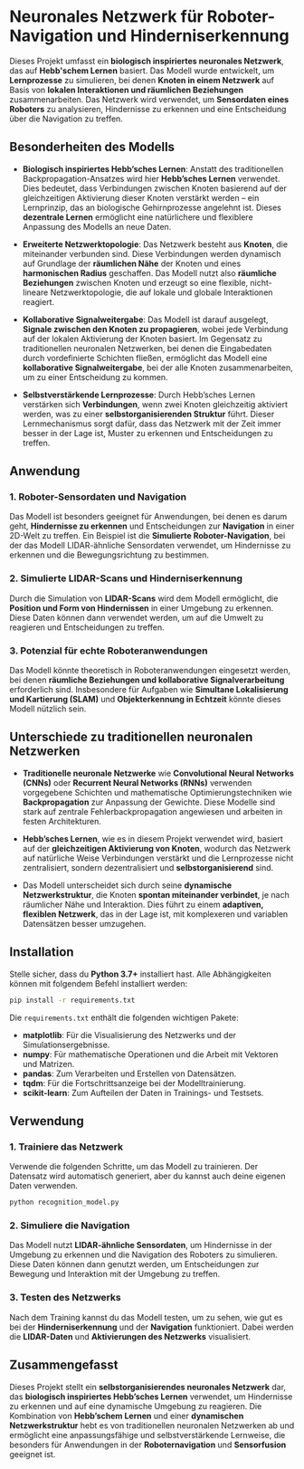 # Neuronales Netzwerk für Roboter-Navigation und Hinderniserkennung

Dieses Projekt umfasst ein **biologisch inspiriertes neuronales Netzwerk**, das auf **Hebb'schem Lernen** basiert. Das Modell wurde entwickelt, um **Lernprozesse** zu simulieren, bei denen **Knoten in einem Netzwerk** auf Basis von **lokalen Interaktionen und räumlichen Beziehungen** zusammenarbeiten. Das Netzwerk wird verwendet, um **Sensordaten eines Roboters** zu analysieren, Hindernisse zu erkennen und eine Entscheidung über die Navigation zu treffen.

## Besonderheiten des Modells

- **Biologisch inspiriertes Hebb’sches Lernen**:
  Anstatt des traditionellen Backpropagation-Ansatzes wird hier **Hebb’sches Lernen** verwendet. Dies bedeutet, dass Verbindungen zwischen Knoten basierend auf der gleichzeitigen Aktivierung dieser Knoten verstärkt werden – ein Lernprinzip, das an biologische Gehirnprozesse angelehnt ist. Dieses **dezentrale Lernen** ermöglicht eine natürlichere und flexiblere Anpassung des Modells an neue Daten.

- **Erweiterte Netzwerktopologie**:
  Das Netzwerk besteht aus **Knoten**, die miteinander verbunden sind. Diese Verbindungen werden dynamisch auf Grundlage der **räumlichen Nähe** der Knoten und eines **harmonischen Radius** geschaffen. Das Modell nutzt also **räumliche Beziehungen** zwischen Knoten und erzeugt so eine flexible, nicht-lineare Netzwerktopologie, die auf lokale und globale Interaktionen reagiert.

- **Kollaborative Signalweitergabe**:
  Das Modell ist darauf ausgelegt, **Signale zwischen den Knoten zu propagieren**, wobei jede Verbindung auf der lokalen Aktivierung der Knoten basiert. Im Gegensatz zu traditionellen neuronalen Netzwerken, bei denen die Eingabedaten durch vordefinierte Schichten fließen, ermöglicht das Modell eine **kollaborative Signalweitergabe**, bei der alle Knoten zusammenarbeiten, um zu einer Entscheidung zu kommen.

- **Selbstverstärkende Lernprozesse**:
  Durch Hebb’sches Lernen verstärken sich **Verbindungen**, wenn zwei Knoten gleichzeitig aktiviert werden, was zu einer **selbstorganisierenden Struktur** führt. Dieser Lernmechanismus sorgt dafür, dass das Netzwerk mit der Zeit immer besser in der Lage ist, Muster zu erkennen und Entscheidungen zu treffen.

## Anwendung

### 1. **Roboter-Sensordaten und Navigation**
   Das Modell ist besonders geeignet für Anwendungen, bei denen es darum geht, **Hindernisse zu erkennen** und Entscheidungen zur **Navigation** in einer 2D-Welt zu treffen. Ein Beispiel ist die **Simulierte Roboter-Navigation**, bei der das Modell LIDAR-ähnliche Sensordaten verwendet, um Hindernisse zu erkennen und die Bewegungsrichtung zu bestimmen.

### 2. **Simulierte LIDAR-Scans und Hinderniserkennung**
   Durch die Simulation von **LIDAR-Scans** wird dem Modell ermöglicht, die **Position und Form von Hindernissen** in einer Umgebung zu erkennen. Diese Daten können dann verwendet werden, um auf die Umwelt zu reagieren und Entscheidungen zu treffen.

### 3. **Potenzial für echte Roboteranwendungen**
   Das Modell könnte theoretisch in Roboteranwendungen eingesetzt werden, bei denen **räumliche Beziehungen und kollaborative Signalverarbeitung** erforderlich sind. Insbesondere für Aufgaben wie **Simultane Lokalisierung und Kartierung (SLAM)** und **Objekterkennung in Echtzeit** könnte dieses Modell nützlich sein.

## Unterschiede zu traditionellen neuronalen Netzwerken

- **Traditionelle neuronale Netzwerke** wie **Convolutional Neural Networks (CNNs)** oder **Recurrent Neural Networks (RNNs)** verwenden vorgegebene Schichten und mathematische Optimierungstechniken wie **Backpropagation** zur Anpassung der Gewichte. Diese Modelle sind stark auf zentrale Fehlerbackpropagation angewiesen und arbeiten in festen Architekturen.

- **Hebb’sches Lernen**, wie es in diesem Projekt verwendet wird, basiert auf der **gleichzeitigen Aktivierung von Knoten**, wodurch das Netzwerk auf natürliche Weise Verbindungen verstärkt und die Lernprozesse nicht zentralisiert, sondern dezentralisiert und **selbstorganisierend** sind.

- Das Modell unterscheidet sich durch seine **dynamische Netzwerkstruktur**, die Knoten **spontan miteinander verbindet**, je nach räumlicher Nähe und Interaktion. Dies führt zu einem **adaptiven, flexiblen Netzwerk**, das in der Lage ist, mit komplexeren und variablen Datensätzen besser umzugehen.

## Installation

Stelle sicher, dass du **Python 3.7+** installiert hast. Alle Abhängigkeiten können mit folgendem Befehl installiert werden:

```bash
pip install -r requirements.txt
```

Die `requirements.txt` enthält die folgenden wichtigen Pakete:

- **matplotlib**: Für die Visualisierung des Netzwerks und der Simulationsergebnisse.
- **numpy**: Für mathematische Operationen und die Arbeit mit Vektoren und Matrizen.
- **pandas**: Zum Verarbeiten und Erstellen von Datensätzen.
- **tqdm**: Für die Fortschrittsanzeige bei der Modelltrainierung.
- **scikit-learn**: Zum Aufteilen der Daten in Trainings- und Testsets.

## Verwendung

### 1. **Trainiere das Netzwerk**

   Verwende die folgenden Schritte, um das Modell zu trainieren. Der Datensatz wird automatisch generiert, aber du kannst auch deine eigenen Daten verwenden.

```bash
python recognition_model.py
```

### 2. **Simuliere die Navigation**

   Das Modell nutzt **LIDAR-ähnliche Sensordaten**, um Hindernisse in der Umgebung zu erkennen und die Navigation des Roboters zu simulieren. Diese Daten können dann genutzt werden, um Entscheidungen zur Bewegung und Interaktion mit der Umgebung zu treffen.

### 3. **Testen des Netzwerks**

   Nach dem Training kannst du das Modell testen, um zu sehen, wie gut es bei der **Hinderniserkennung** und der **Navigation** funktioniert. Dabei werden die **LIDAR-Daten** und **Aktivierungen des Netzwerks** visualisiert.

## Zusammengefasst

Dieses Projekt stellt ein **selbstorganisierendes neuronales Netzwerk** dar, das **biologisch inspiriertes Hebb’sches Lernen** verwendet, um Hindernisse zu erkennen und auf eine dynamische Umgebung zu reagieren. Die Kombination von **Hebb’schem Lernen** und einer **dynamischen Netzwerkstruktur** hebt es von traditionellen neuronalen Netzwerken ab und ermöglicht eine anpassungsfähige und selbstverstärkende Lernweise, die besonders für Anwendungen in der **Roboternavigation** und **Sensorfusion** geeignet ist.
